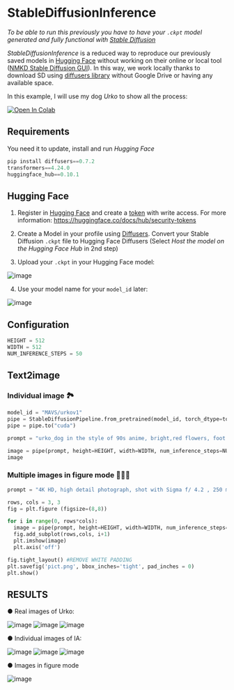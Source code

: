# StableDiffusionInference
*To be able to run this previously you have to have your `.ckpt` model generated and fully functional with [Stable Diffusion](https://github.com/CompVis/stable-diffusion)*

*StableDiffusionInference* is a reduced way to reproduce our previously saved models in [Hugging Face](https://huggingface.co/) without working on their online or local tool ([NMKD Stable Diffusion GUI](https://nmkd.itch.io/t2i-gui)). In this way, we work locally thanks to download SD using [diffusers library](https://github.com/huggingface/diffusers/tree/main#new--stable-diffusion-is-now-fully-compatible-with-diffusers) without Google Drive or having any available space. 

In this example, I will use my dog *Urko* to show all the process:

[![Open In Colab](https://colab.research.google.com/assets/colab-badge.svg)](https://colab.research.google.com/drive/1A-ezqHDd37q3ga6Aqqn_mw9xFngAlDz4#scrollTo=1p7rlojPgOFW)

## Requirements
You need it to update, install and run *Hugging Face*

```python
pip install diffusers==0.7.2
transformers==4.24.0
huggingface_hub==0.10.1
```

## Hugging Face

1. Register in [Hugging Face](https://huggingface.co/) and create a [token](https://huggingface.co/settings/tokens) with write access. 
For more information: https://huggingface.co/docs/hub/security-tokens

2. Create a Model in your profile using [Diffusers](https://huggingface.co/spaces/diffusers/convert-sd-ckpt). Convert your Stable Diffusion `.ckpt` file to Hugging Face Diffusers (Select *Host the model on the Hugging Face Hub* in 2nd step)

3. Upload your `.ckpt` in your Hugging Face model:

![image](https://user-images.githubusercontent.com/23172965/204022430-31714cd5-ca1e-4e2c-adc3-a0d34988cc2c.png)

4. Use your model name for your `model_id` later:

![image](https://user-images.githubusercontent.com/23172965/204022618-23b26ee1-4075-422b-a230-19dc71896e9d.png)

## Configuration

```python
HEIGHT = 512
WIDTH = 512
NUM_INFERENCE_STEPS = 50
```

## Text2image 

### Individual image 🏞
```python
model_id = "MAVS/urkov1"
pipe = StableDiffusionPipeline.from_pretrained(model_id, torch_dtype=torch.float16)
pipe = pipe.to("cuda")

prompt = "urko_dog in the style of 90s anime, bright,red flowers, foot path, trees, award winning, trending on artstation"

image = pipe(prompt, height=HEIGHT, width=WIDTH, num_inference_steps=NUM_INFERENCE_STEPS).images[0]
image
```

### Multiple images in figure mode 🌆🌆🌆
```python
prompt = "4K HD, high detail photograph, shot with Sigma f/ 4.2 , 250 mm sharp lens, shallow depth of field, subject= urko_dog sitting on the grass, consistent, high detailed light refraction, high level texture render"

rows, cols = 3, 3
fig = plt.figure (figsize=(8,8))

for i in range(0, rows*cols):
  image = pipe(prompt, height=HEIGHT, width=WIDTH, num_inference_steps=NUM_INFERENCE_STEPS).images[0]
  fig.add_subplot(rows,cols, i+1)
  plt.imshow(image)
  plt.axis('off')  

fig.tight_layout() #REMOVE WHITE PADDING
plt.savefig('pict.png', bbox_inches='tight', pad_inches = 0)
plt.show()
```


## RESULTS

● Real images of Urko:

![image](https://user-images.githubusercontent.com/23172965/204024695-f82daf7b-bb89-4cc5-8c67-7cd36f27a2cd.png)
![image](https://user-images.githubusercontent.com/23172965/204024777-8a100bae-7c55-430f-b51c-deadb7051705.png)
![image](https://user-images.githubusercontent.com/23172965/204024843-589d4a6d-d2ab-41f6-8025-bfbfde43c36d.png)

● Individual images of IA:

![image](https://user-images.githubusercontent.com/23172965/204024470-e7c693f5-5c17-4b06-8aeb-67d010dfa095.png)
![image](https://user-images.githubusercontent.com/23172965/204024491-4ac4a02f-8d9b-48f5-8eff-372309e1b6e3.png)
![image](https://user-images.githubusercontent.com/23172965/204024565-da89afa8-6e96-4187-9aca-75d9adc9f12c.png)

● Images in figure mode

![image](https://user-images.githubusercontent.com/23172965/204028172-0a98856b-2b13-41bc-808e-7ea7c7176d45.png)
